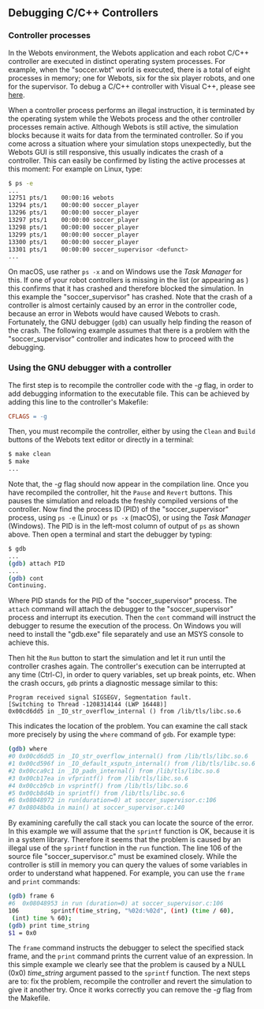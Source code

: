 ## Debugging C/C++ Controllers

### Controller processes

In the Webots environment, the Webots application and each robot C/C++
controller are executed in distinct operating system processes. For example,
when the "soccer.wbt" world is executed, there is a total of eight processes in
memory; one for Webots, six for the six player robots, and one for the
supervisor. To debug a C/C++ controller with Visual C++, please see
[here](using-visual-cpp-with-webots.md).

When a controller process performs an illegal instruction, it is terminated by
the operating system while the Webots process and the other controller processes
remain active. Although Webots is still active, the simulation blocks because it
waits for data from the terminated controller. So if you come across a situation
where your simulation stops unexpectedly, but the Webots GUI is still
responsive, this usually indicates the crash of a controller. This can easily be
confirmed by listing the active processes at this moment: For example on Linux,
type:

```sh
$ ps -e
...
12751 pts/1    00:00:16 webots
13294 pts/1    00:00:00 soccer_player
13296 pts/1    00:00:00 soccer_player
13297 pts/1    00:00:00 soccer_player
13298 pts/1    00:00:00 soccer_player
13299 pts/1    00:00:00 soccer_player
13300 pts/1    00:00:00 soccer_player
13301 pts/1    00:00:00 soccer_supervisor <defunct>
...
```

On macOS, use rather `ps -x` and on Windows use the *Task Manager* for this.
If one of your robot controllers is missing in the list (or appearing as
*<defunct>*) this confirms that it has crashed and therefore blocked the
simulation. In this example the "soccer\_supervisor" has crashed. Note that the
crash of a controller is almost certainly caused by an error in the controller
code, because an error in Webots would have caused Webots to crash. Fortunately,
the GNU debugger (`gdb`) can usually help finding the reason of the crash. The
following example assumes that there is a problem with the "soccer\_supervisor"
controller and indicates how to proceed with the debugging.

### Using the GNU debugger with a controller

The first step is to recompile the controller code with the *-g* flag, in order
to add debugging information to the executable file. This can be achieved by
adding this line to the controller's Makefile:

```makefile
CFLAGS = -g
```

Then, you must recompile the controller, either by using the `Clean` and `Build`
buttons of the Webots text editor or directly in a terminal:

```sh
$ make clean
$ make
...
```

Note that, the *-g* flag should now appear in the compilation line. Once you
have recompiled the controller, hit the `Pause` and `Revert` buttons. This
pauses the simulation and reloads the freshly compiled versions of the
controller. Now find the process ID (PID) of the "soccer\_supervisor" process,
using `ps -e` (Linux) or `ps -x` (macOS), or using the *Task Manager*
(Windows). The PID is in the left-most column of output of `ps` as shown above.
Then open a terminal and start the debugger by typing:

```sh
$ gdb
...
(gdb) attach PID
...
(gdb) cont
Continuing.
```

Where PID stands for the PID of the "soccer\_supervisor" process. The `attach`
command will attach the debugger to the "soccer\_supervisor" process and
interrupt its execution. Then the `cont` command will instruct the debugger to
resume the execution of the process. On Windows you will need to install the
"gdb.exe" file separately and use an MSYS console to achieve this.

Then hit the `Run` button to start the simulation and let it run until the
controller crashes again. The controller's execution can be interrupted at any
time (Ctrl-C), in order to query variables, set up break points, etc. When the
crash occurs, `gdb` prints a diagnostic message similar to this:

```
Program received signal SIGSEGV, Segmentation fault.
[Switching to Thread -1208314144 (LWP 16448)]
0x00cd6dd5 in _IO_str_overflow_internal () from /lib/tls/libc.so.6
```

This indicates the location of the problem. You can examine the call stack more
precisely by using the `where` command of `gdb`. For example type:

```sh
(gdb) where
#0 0x00cd6dd5 in _IO_str_overflow_internal() from /lib/tls/libc.so.6
#1 0x00cd596f in _IO_default_xsputn_internal() from /lib/tls/libc.so.6
#2 0x00cca9c1 in _IO_padn_internal() from /lib/tls/libc.so.6
#3 0x00cb17ea in vfprintf() from /lib/tls/libc.so.6
#4 0x00ccb9cb in vsprintf() from /lib/tls/libc.so.6
#5 0x00cb8d4b in sprintf() from /lib/tls/libc.so.6
#6 0x08048972 in run(duration=0) at soccer_supervisor.c:106
#7 0x08048b0a in main() at soccer_supervisor.c:140
```

By examining carefully the call stack you can locate the source of the error. In
this example we will assume that the `sprintf` function is OK, because it is
in a system library. Therefore it seems that the problem is caused by an illegal
use of the `sprintf` function in the `run` function. The line 106 of the
source file "soccer\_supervisor.c" must be examined closely. While the
controller is still in memory you can query the values of some variables in
order to understand what happened. For example, you can use the `frame` and
`print` commands:

```sh
(gdb) frame 6
#6  0x08048953 in run (duration=0) at soccer_supervisor.c:106
106         sprintf(time_string, "%02d:%02d", (int) (time / 60),
 (int) time % 60);
(gdb) print time_string
$1 = 0x0
```

The `frame` command instructs the debugger to select the specified stack frame,
and the `print` command prints the current value of an expression. In this
simple example we clearly see that the problem is caused by a NULL (0x0)
*time\_string* argument passed to the `sprintf` function. The next steps are
to: fix the problem, recompile the controller and revert the simulation to give
it another try. Once it works correctly you can remove the *-g* flag from the
Makefile.
